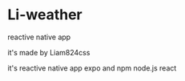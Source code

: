 # Li-weather
reactive native app

it's made by Liam824css

it's reactive native app
expo and npm node.js react 

